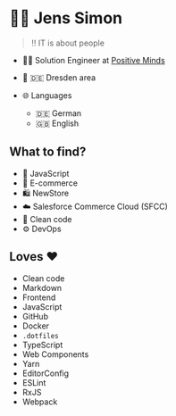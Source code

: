 # :bowing_man: Jens Simon

> :bangbang: IT is about people

- :man_technologist: Solution Engineer at [Positive Minds](https://github.com/Positive-Minds/)
- :round_pushpin: :de: Dresden area

- :globe_with_meridians: Languages
  - :de: German
  - :gb: English

## What to find?

- :love_you_gesture: JavaScript
- :shopping_cart: E-commerce
- :shopping: NewStore
- :cloud: Salesforce Commerce Cloud (SFCC)
- :broom: Clean code
- :gear: DevOps

## Loves :heart:

- Clean code
- Markdown
- Frontend
- JavaScript
- GitHub
- Docker
- `.dotfiles`
- TypeScript
- Web Components
- Yarn
- EditorConfig
- ESLint
- RxJS
- Webpack

<!--
**jenssimon/jenssimon** is a ✨ _special_ ✨ repository because its `README.md` (this file) appears on your GitHub profile.

Here are some ideas to get you started:

- 🔭 I’m currently working on ...
- 🌱 I’m currently learning ...
- 👯 I’m looking to collaborate on ...
- 🤔 I’m looking for help with ...
- 💬 Ask me about ...
- 📫 How to reach me: ...
- 😄 Pronouns: ...
- ⚡ Fun fact: ...
-->
